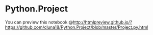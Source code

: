 # Python.Project

You can preview this notebook @http://htmlpreview.github.io/?https://github.com/cluna18/Python.Project/blob/master/Project.py.html
